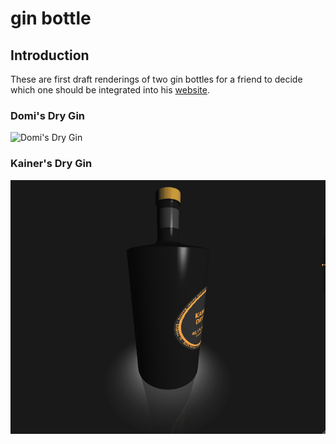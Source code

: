 # gin bottle

## Introduction
These are first draft renderings of two gin bottles for a friend to decide which one should be integrated into his [website](https://brennerei-kainer.at/?page_id=602).

### Domi's Dry Gin
![Domi's Dry Gin](https://github.com/halpersim/gin_bottles/blob/master/readme/Domi's%20Dry%20Gin.gif)
### Kainer's Dry Gin  
![Kainer's Dry Gin](https://github.com/halpersim/gin_bottles/blob/master/readme/Kainer's%20Dry%20Gin.gif)
